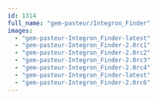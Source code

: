 ```yaml
---
id: 1314
full_name: "gem-pasteur/Integron_Finder"
images: 
  - "gem-pasteur-Integron_Finder-latest"
  - "gem-pasteur-Integron_Finder-2.0rc1"
  - "gem-pasteur-Integron_Finder-2.0rc2"
  - "gem-pasteur-Integron_Finder-2.0rc3"
  - "gem-pasteur-Integron_Finder-2.0rc4"
  - "gem-pasteur-Integron_Finder-latest"
  - "gem-pasteur-Integron_Finder-2.0rc6"
---
```

